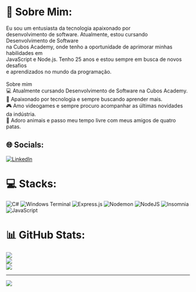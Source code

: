 # 💫 Sobre Mim:
Eu sou um entusiasta da tecnologia apaixonado por <br>desenvolvimento de software. Atualmente, estou cursando Desenvolvimento de Software <br>na Cubos Academy, onde tenho a oportunidade de aprimorar minhas habilidades em <br>JavaScript e Node.js. Tenho 25 anos e estou sempre em busca de novos desafios<br> e aprendizados no mundo da programação.<br><br>Sobre mim<br>💻 Atualmente cursando Desenvolvimento de Software na Cubos Academy.<br>🚀 Apaixonado por tecnologia e sempre buscando aprender mais.<br>🎮 Amo videogames e sempre procuro acompanhar as últimas novidades da indústria.<br>🐾 Adoro animais e passo meu tempo livre com meus amigos de quatro patas.


## 🌐 Socials:
[![LinkedIn](https://img.shields.io/badge/LinkedIn-%230077B5.svg?logo=linkedin&logoColor=white)](https://linkedin.com/in/https://www.linkedin.com/in/igormatozo/) 

# 💻 Stacks:
![C#](https://img.shields.io/badge/c%23-%23239120.svg?style=plastic&logo=csharp&logoColor=white) ![Windows Terminal](https://img.shields.io/badge/Windows%20Terminal-%234D4D4D.svg?style=plastic&logo=windows-terminal&logoColor=white) ![Express.js](https://img.shields.io/badge/express.js-%23404d59.svg?style=plastic&logo=express&logoColor=%2361DAFB) ![Nodemon](https://img.shields.io/badge/NODEMON-%23323330.svg?style=plastic&logo=nodemon&logoColor=%BBDEAD) ![NodeJS](https://img.shields.io/badge/node.js-6DA55F?style=plastic&logo=node.js&logoColor=white) ![Insomnia](https://img.shields.io/badge/Insomnia-black?style=plastic&logo=insomnia&logoColor=5849BE) ![JavaScript](https://img.shields.io/badge/javascript-%23323330.svg?style=plastic&logo=javascript&logoColor=%23F7DF1E)
# 📊 GitHub Stats:
![](https://github-readme-stats.vercel.app/api?username=IgorMatozo&theme=radical&hide_border=false&include_all_commits=true&count_private=true)<br/>
![](https://github-readme-streak-stats.herokuapp.com/?user=IgorMatozo&theme=radical&hide_border=false)<br/>
![](https://github-readme-stats.vercel.app/api/top-langs/?username=IgorMatozo&theme=radical&hide_border=false&include_all_commits=true&count_private=true&layout=compact)

---
[![](https://visitcount.itsvg.in/api?id=IgorMatozo&icon=7&color=5)](https://visitcount.itsvg.in)

<!-- Proudly created with GPRM ( https://gprm.itsvg.in ) -->

